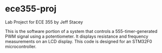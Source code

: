 # ece355-proj
Lab Project for ECE 355
by Jeff Stacey

This is the software portion of a system that controls a 555-timer-generated PWM signal using a potentiometer. 
It displays resistance and frequency measurements on an LCD display.
This code is designed for an STM32F0 microcontroller.
